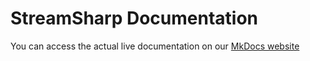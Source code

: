 # StreamSharp Documentation

You can access the actual live documentation on our [MkDocs website](https://streamsharp.github.io)
